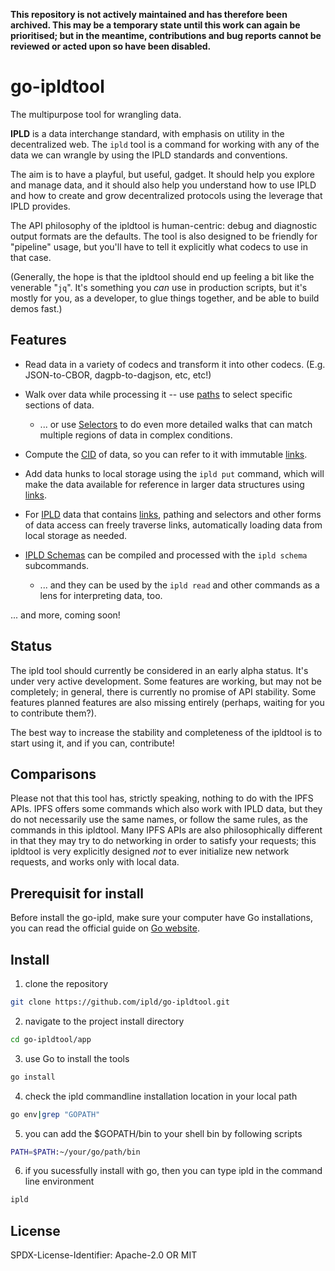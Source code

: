 **This repository is not actively maintained and has therefore been archived. This may be a temporary state until this work can again be prioritised; but in the meantime, contributions and bug reports cannot be reviewed or acted upon so have been disabled.**

go-ipldtool
===========

The multipurpose tool for wrangling data.

**IPLD** is a data interchange standard, with emphasis on utility in the decentralized web.
The `ipld` tool is a command for working with any of the data we can wrangle by using the IPLD standards and conventions.

The aim is to have a playful, but useful, gadget.
It should help you explore and manage data,
and it should also help you understand how to use IPLD and how to create and grow decentralized protocols using the leverage that IPLD provides.

The API philosophy of the ipldtool is human-centric:
debug and diagnostic output formats are the defaults.
The tool is also designed to be friendly for "pipeline" usage,
but you'll have to tell it explicitly what codecs to use in that case.

(Generally, the hope is that the ipldtool should end up feeling a bit like the venerable "`jq`".
It's something you _can_ use in production scripts, but it's mostly for you, as a developer, to glue things together, and be able to build demos fast.)


Features
--------

- Read data in a variety of codecs and transform it into other codecs.  (E.g. JSON-to-CBOR, dagpb-to-dagjson, etc, etc!)

- Walk over data while processing it -- use [paths](https://ipld.io/docs/data-model/pathing/) to select specific sections of data.
	- ... or use [Selectors](https://ipld.io/specs/selectors/) to do even more detailed walks that can match multiple regions of data in complex conditions.

- Compute the [CID](https://ipld.io/glossary/#cid) of data, so you can refer to it with immutable [links](https://ipld.io/glossary/#link).

- Add data hunks to local storage using the `ipld put` command, which will make the data available for reference in larger data structures using [links](https://ipld.io/glossary/#link).

- For [IPLD](https://ipld.io/) data that contains [links](https://ipld.io/glossary/#link), pathing and selectors and other forms of data access can freely traverse links, automatically loading data from local storage as needed.

- [IPLD Schemas](https://ipld.io/docs/schemas/) can be compiled and processed with the `ipld schema` subcommands.
	- ... and they can be used by the `ipld read` and other commands as a lens for interpreting data, too.

... and more, coming soon!


Status
------

The ipld tool should currently be considered in an early alpha status.
It's under very active development.
Some features are working, but may not be completely; in general, there is currently no promise of API stability.
Some features planned features are also missing entirely (perhaps, waiting for you to contribute them?).

The best way to increase the stability and completeness of the ipldtool is to start using it, and if you can, contribute!


Comparisons
-----------

Please not that this tool has, strictly speaking, nothing to do with the IPFS APIs.  IPFS offers some commands which also work with IPLD data, but they do not necessarily use the same names, or follow the same rules, as the commands in this ipldtool.
Many IPFS APIs are also philosophically different in that they may try to do networking in order to satisfy your requests; this ipldtool is very explicitly designed *not* to ever initialize new network requests, and works only with local data.

Prerequisit for install
-----------
Before install the go-ipld, make sure your computer have Go installations, you can read the official guide on [Go website](https://go.dev/doc/install). 


Install
-----------

1. clone the repository

```bash
git clone https://github.com/ipld/go-ipldtool.git
```

2. navigate to the project install directory
```bash
cd go-ipldtool/app
```

3. use Go to install the tools
```bash
go install
```

4. check the ipld commandline installation location in your local path
```bash
go env|grep "GOPATH"
```
5. you can add the $GOPATH/bin to your shell bin by following scripts
```bash
PATH=$PATH:~/your/go/path/bin
```

6. if you sucessfully install with go, then you can type ipld in the command line environment
```bash
ipld
```



License
-------

SPDX-License-Identifier: Apache-2.0 OR MIT
